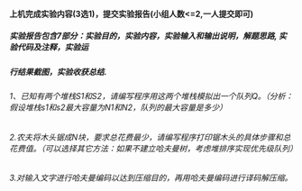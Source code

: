 #### 上机完成实验内容(3选1)，提交实验报告(小组人数<=2,一人提交即可)

##### 实验报告包含7部分：实验目的，实验内容，实验输入和输出说明，解题思路, 实验代码及注释，实验运

##### 行结果截图，实验收获总结.

 ###### 1、已知有两个堆栈S1和S2，请编写程序用这两个堆栈模拟出一个队列Q。（分析：假设堆栈s1和s2最大容量为N1和N2，队列的最大容量是多少）

###### 2.农夫将木头锯成N块，要求总花费最少，请编写程序打印锯木头的具体步骤和总花费值。（可以选择其它方法：如果不建立哈夫曼树，考虑堆排序实现优先级队列）

###### 3.对输入文字进行哈夫曼编码以达到压缩目的，再用哈夫曼编码进行译码解压缩。

